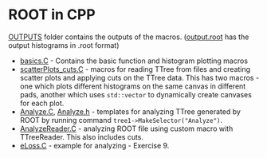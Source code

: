 # ROOT in CPP

[OUTPUTS](OUTPUTS) folder contains the outputs of the macros. ([output.root](OUTPUTS/output.root) has the output histograms in .root format)

 - [basics.C](basics.C) - Contains the basic function and histogram plotting macros
 - [scatterPlots_cuts.C](scatterPlots_cuts.C) - macros for reading TTree from files and creating scatter plots and applying cuts on the TTree data. This has two macros - one which plots different histograms on the same canvas in different pads, another which uses `std::vector` to dynamically create canvases for each plot.
 - [Analyze.C](Analyze.C), [Analyze.h](Analyze.h) - templates for analyzing TTree generated by ROOT by running command `tree1->MakeSelector("Analyze")`.
 - [AnalyzeReader.C](AnalyzeReader.C) - analyzing ROOT file using custom macro with TTreeReader. This also includes cuts.
 - [eLoss.C](eLoss.C) - example for analyzing - Exercise 9.